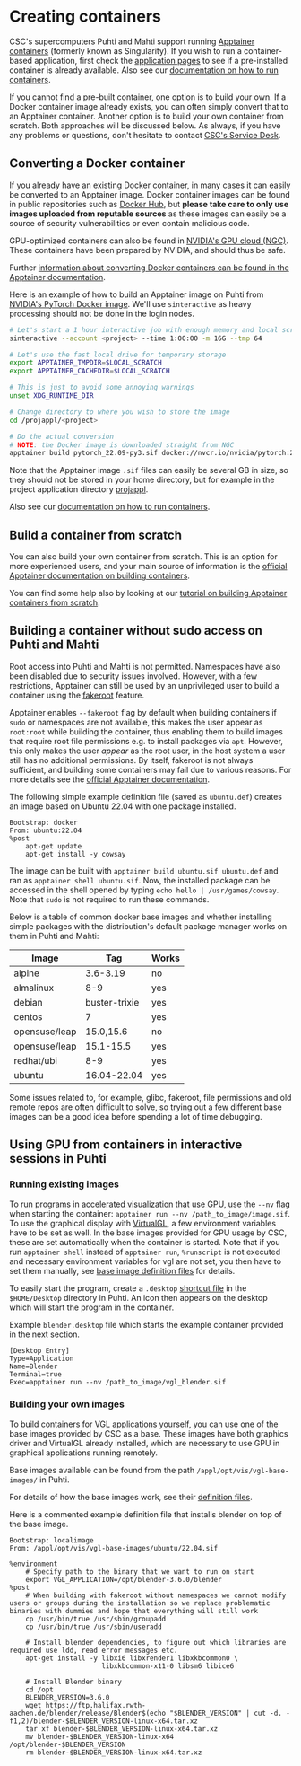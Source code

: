 # Creating containers

CSC's supercomputers Puhti and Mahti support running [Apptainer containers](https://apptainer.org/) (formerly known as Singularity). If you wish to run a container-based application, first check the [application pages](../../apps/index.md) to see if a pre-installed container is already available. Also see our [documentation on how to run containers](run-existing.md).

If you cannot find a pre-built container, one option is to build your own. If a Docker container image already exists, you can often simply convert that to an Apptainer container. Another option is to build your own container from scratch.  Both approaches will be discussed below. As always, if you have any problems or questions, don't hesitate to contact [CSC's Service Desk](https://www.csc.fi/en/contact-info).

## Converting a Docker container

If you already have an existing Docker container, in many cases it can easily be converted to an Apptainer image. Docker container images can be found in public repositories such as [Docker Hub](https://hub.docker.com/), but **please take care to only use images uploaded from reputable sources** as these images can easily be a source of security vulnerabilities or even contain malicious code.

GPU-optimized containers can also be found in [NVIDIA's GPU cloud (NGC)](https://catalog.ngc.nvidia.com/). These containers have been prepared by NVIDIA, and should thus be safe.

Further [information about converting Docker containers can be found in the Apptainer documentation](https://apptainer.org/docs/user/main/docker_and_oci.html).

Here is an example of how to build an Apptainer image on Puhti from [NVIDIA's PyTorch Docker image](https://catalog.ngc.nvidia.com/orgs/nvidia/containers/pytorch). We'll use `sinteractive` as heavy processing should not be done in the login nodes.

```bash
# Let's start a 1 hour interactive job with enough memory and local scratch space
sinteractive --account <project> --time 1:00:00 -m 16G --tmp 64

# Let's use the fast local drive for temporary storage
export APPTAINER_TMPDIR=$LOCAL_SCRATCH
export APPTAINER_CACHEDIR=$LOCAL_SCRATCH

# This is just to avoid some annoying warnings
unset XDG_RUNTIME_DIR

# Change directory to where you wish to store the image
cd /projappl/<project>

# Do the actual conversion
# NOTE: the Docker image is downloaded straight from NGC
apptainer build pytorch_22.09-py3.sif docker://nvcr.io/nvidia/pytorch:22.09-py3
```

Note that the Apptainer image `.sif` files can easily be several GB in size, so they should not be stored in your home directory, but for example in the project application directory [projappl](/computing/disk).

Also see our [documentation on how to run containers](run-existing.md).

## Build a container from scratch

You can also build your own container from scratch. This is an option for more experienced users, and your main source of information is the [official Apptainer documentation on building containers](https://apptainer.org/docs/user/main/build_a_container.html).

You can find some help also by looking at our [tutorial on building Apptainer containers from scratch](../../support/tutorials/singularity-scratch.md).

## Building a container without sudo access on Puhti and Mahti

Root access into Puhti and Mahti is not permitted. Namespaces have also been disabled due to security issues involved. However, with a few restrictions, Apptainer can still be used by an unprivileged user to build a container using the [fakeroot](https://apptainer.org/docs/user/main/fakeroot.html) feature.

Apptainer enables `--fakeroot` flag by default when building containers if `sudo` or namespaces are not available, this makes the user appear as `root:root` while building the container, thus enabling them to build images that require root file permissions e.g. to install packages via `apt`.
However, this only makes the user *appear* as the root user, in the host system a user still has no additional permissions. By itself, fakeroot is not always sufficient, and building some containers may fail due to various reasons. For more details see the [official Apptainer documentation](https://apptainer.org/docs/user/main/fakeroot.html).

The following simple example definition file (saved as `ubuntu.def`) creates an image based on Ubuntu 22.04 with one package installed.

```text title="ubuntu.def"
Bootstrap: docker
From: ubuntu:22.04
%post
	apt-get update
	apt-get install -y cowsay
```

The image can be built with `apptainer build ubuntu.sif ubuntu.def` and ran as `apptainer shell ubuntu.sif`. Now, the installed package can be accessed in the shell opened by typing `echo hello | /usr/games/cowsay`. Note that `sudo` is not required to run these commands.

Below is a table of common docker base images and whether installing simple packages with the distribution's default package manager works on them in Puhti and Mahti:

|Image|Tag|Works|
|-----|---|-----|
|alpine|3.6-3.19|no|
|almalinux|8-9|yes|
|debian|buster-trixie|yes|
|centos|7|yes|
|opensuse/leap|15.0,15.6|no|
|opensuse/leap|15.1-15.5|yes|
|redhat/ubi|8-9|yes|
|ubuntu|16.04-22.04|yes|

Some issues related to, for example, glibc, fakeroot, file permissions and old remote repos are often difficult to solve, so trying out a few different base images can be a good idea before spending a lot of time debugging.

## Using GPU from containers in interactive sessions in Puhti

### Running existing images

To run programs in [accelerated visualization](https://docs.csc.fi/computing/webinterface/accelerated-visualization/) that [use GPU](https://apptainer.org/docs/user/latest/gpu.html), use the `--nv` flag when starting the container: `apptainer run --nv /path_to_image/image.sif`. To use the graphical display with [VirtualGL](https://virtualgl.org/), a few environment variables have to be set as well. In the base images provided for GPU usage by CSC, these are set automatically when the container is started. Note that if you run `apptainer shell` instead of `apptainer run`, `%runscript` is not executed and necessary environment variables for vgl are not set, you then have to set them manually, see [base image definition files](https://github.com/CSCfi/singularity-recipes/tree/main/visualization) for details.

To easily start the program, create a `.desktop` [shortcut file](https://specifications.freedesktop.org/desktop-entry-spec/desktop-entry-spec-latest.html#recognized-keys) in the `$HOME/Desktop` directory in Puhti. An icon then appears on the desktop which will start the program in the container.

Example `blender.desktop` file which starts the example container provided in the next section.
```
[Desktop Entry]
Type=Application
Name=Blender
Terminal=true
Exec=apptainer run --nv /path_to_image/vgl_blender.sif
```

### Building your own images
To build containers for VGL applications yourself, you can use one of the base images provided by CSC as a base. These images have both graphics driver and VirtualGL already installed, which are necessary to use GPU in graphical applications running remotely.

Base images available can be found from the path `/appl/opt/vis/vgl-base-images/` in Puhti.

For details of how the base images work, see their [definition files](https://github.com/CSCfi/singularity-recipes/tree/main/visualization).

Here is a commented example definition file that installs blender on top of the base image.

```
Bootstrap: localimage
From: /appl/opt/vis/vgl-base-images/ubuntu/22.04.sif 

%environment
	# Specify path to the binary that we want to run on start
	export VGL_APPLICATION=/opt/blender-3.6.0/blender
%post
	# When building with fakeroot without namespaces we cannot modify users or groups during the installation so we replace problematic binaries with dummies and hope that everything will still work
	cp /usr/bin/true /usr/sbin/groupadd
	cp /usr/bin/true /usr/sbin/useradd

	# Install blender dependencies, to figure out which libraries are required use ldd, read error messages etc.
	apt-get install -y libxi6 libxrender1 libxkbcommon0 \
	                   libxkbcommon-x11-0 libsm6 libice6

	# Install Blender binary
	cd /opt
	BLENDER_VERSION=3.6.0
	wget https://ftp.halifax.rwth-aachen.de/blender/release/Blender$(echo "$BLENDER_VERSION" | cut -d. -f1,2)/blender-$BLENDER_VERSION-linux-x64.tar.xz
	tar xf blender-$BLENDER_VERSION-linux-x64.tar.xz
	mv blender-$BLENDER_VERSION-linux-x64 /opt/blender-$BLENDER_VERSION
	rm blender-$BLENDER_VERSION-linux-x64.tar.xz
```
